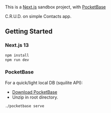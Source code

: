 This is a [Next.js](https://nextjs.org/) sandbox project, with [PocketBase](https://pocketbase.io/)

C.R.U.D. on simple Contacts app.

## Getting Started
### Next.js 13
```bash
npm install
npm run dev
```

### PocketBase
For a quick/light local DB (squilite API):

- [Download PocketBase](https://pocketbase.io/docs)
- Unzip in root directory.

```bash
./pocketbase serve
```
